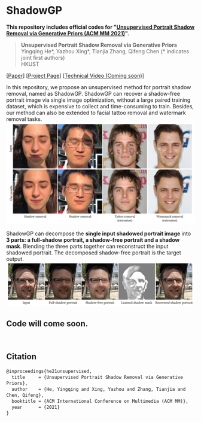 # ShadowGP


**This repository includes official codes for "[Unsupervised Portrait Shadow Removal via Generative Priors (ACM MM 2021)](https://arxiv.org/abs/)".** 
> **Unsupervised Portrait Shadow Removal via Generative Priors** <br>
>  Yingqing He*, Yazhou Xing*, Tianjia Zhang, Qifeng Chen (* indicates joint first authors)<br>
>  HKUST <br>

[[Paper](https://arxiv.org/)] 
[[Project Page](TBA)]
[[Technical Video (Coming soon)](TBA)]


In this repository, we propose an unsupervised method for portrait shadow removal, named as ShadowGP. ShadowGP can recover a shadow-free portrait image via single image optimization, without a large paired training dataset, which is expensive to collect and time-consuming to train. Besides, our method can also be extended to facial tattoo removal and watermark removal tasks.   
![](./figures/teaser.png)
<!-- **Figure:** *Our results* -->
<!-- <br />     -->
ShadowGP can decompose the **single input shadowed portrait image** into **3 parts: a full-shadow portrait, a shadow-free portrait and a shadow mask**. Blending the three parts together can reconstruct the input shadowed portrait. The decomposed shadow-free portrait is the target output.  
![](./figures/method_01.png)
<!-- **Figure:** *Our unsupervised method takes a single shadow portrait as input and can decompose it into a shadow-free portrait image, a full-shadow portrait image, and a shadow mask* -->



## Code will come soon.
<br />

## Citation

```
@inproceedings{he21unsupervised,
  title     = {Unsupervised Portrait Shadow Removal via Generative Priors},
  author    = {He, Yingqing and Xing, Yazhou and Zhang, Tianjia and Chen, Qifeng},
  booktitle = {ACM International Conference on Multimedia (ACM MM)},
  year      = {2021}
}
```
